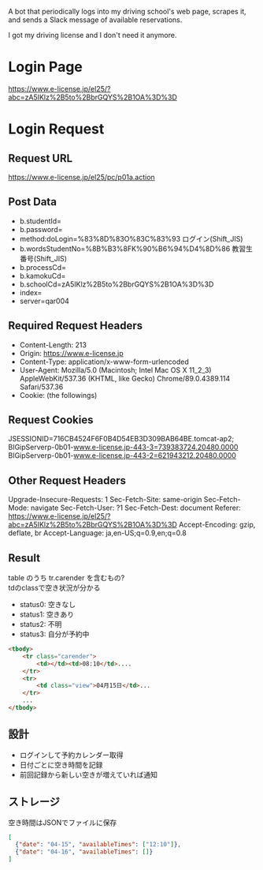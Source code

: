A bot that periodically logs into my driving school's web page, scrapes it, and sends a Slack message of available reservations.

I got my driving license and I don't need it anymore.

# Login Page

https://www.e-license.jp/el25/?abc=zA5IKlz%2B5to%2BbrGQYS%2B1OA%3D%3D

# Login Request

## Request URL

https://www.e-license.jp/el25/pc/p01a.action

## Post Data

- b.studentId=<my student id>
- b.password=<my password>
- method:doLogin=%83%8D%83O%83C%83%93             ログイン(Shift_JIS)
- b.wordsStudentNo=%8B%B3%8FK%90%B6%94%D4%8D%86   教習生番号(Shift_JIS)
- b.processCd=
- b.kamokuCd=
- b.schoolCd=zA5IKlz%2B5to%2BbrGQYS%2B1OA%3D%3D
- index=
- server=qar004

## Required Request Headers

- Content-Length: 213
- Origin: https://www.e-license.jp
- Content-Type: application/x-www-form-urlencoded
- User-Agent: Mozilla/5.0 (Macintosh; Intel Mac OS X 11_2_3) AppleWebKit/537.36 (KHTML, like Gecko) Chrome/89.0.4389.114 Safari/537.36
- Cookie: (the followings)

## Request Cookies

JSESSIONID=716CB4524F6F0B4D54EB3D309BAB64BE.tomcat-ap2;
BIGipServerp-0b01-www.e-license.jp-443-3=739383724.20480.0000
BIGipServerp-0b01-www.e-license.jp-443-2=621943212.20480.0000

## Other Request Headers
Upgrade-Insecure-Requests: 1
Sec-Fetch-Site: same-origin
Sec-Fetch-Mode: navigate
Sec-Fetch-User: ?1
Sec-Fetch-Dest: document
Referer: https://www.e-license.jp/el25/?abc=zA5IKlz%2B5to%2BbrGQYS%2B1OA%3D%3D
Accept-Encoding: gzip, deflate, br
Accept-Language: ja,en-US;q=0.9,en;q=0.8

## Result

table のうち tr.carender を含むもの?  
tdのclassで空き状況が分かる

- status0: 空きなし
- status1: 空きあり
- status2: 不明
- status3: 自分が予約中

```html
<tbody>
	<tr class="carender">
		<td></td><td>08:10</td>....
	</tr>
	<tr>
		<td class="view">04月15日</td>...
	</tr>
	...
</tbody>
```

## 設計

- ログインして予約カレンダー取得
- 日付ごとに空き時間を記録
- 前回記録から新しい空きが増えていれば通知

## ストレージ
空き時間はJSONでファイルに保存

```json
[
  {"date": "04-15", "availableTimes": ["12:10"]},
  {"date": "04-16", "availableTimes": []}
]
```
